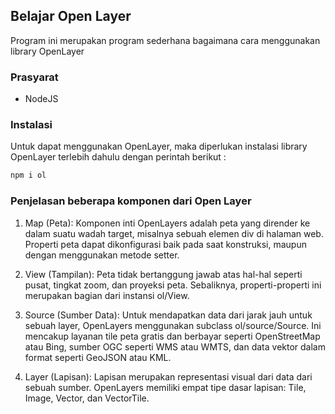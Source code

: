 ## Belajar Open Layer

Program ini merupakan program sederhana bagaimana cara menggunakan library OpenLayer

### Prasyarat

 - NodeJS

### Instalasi

Untuk dapat menggunakan OpenLayer, maka diperlukan instalasi library OpenLayer terlebih dahulu dengan perintah berikut : 

```bash
npm i ol
```

### Penjelasan beberapa komponen dari Open Layer

1. Map (Peta): Komponen inti OpenLayers adalah peta yang dirender ke dalam suatu wadah target, misalnya sebuah elemen div di halaman web. Properti peta dapat dikonfigurasi baik pada saat konstruksi, maupun dengan menggunakan metode setter.

2. View (Tampilan): Peta tidak bertanggung jawab atas hal-hal seperti pusat, tingkat zoom, dan proyeksi peta. Sebaliknya, properti-properti ini merupakan bagian dari instansi ol/View.

3. Source (Sumber Data): Untuk mendapatkan data dari jarak jauh untuk sebuah layer, OpenLayers menggunakan subclass ol/source/Source. Ini mencakup layanan tile peta gratis dan berbayar seperti OpenStreetMap atau Bing, sumber OGC seperti WMS atau WMTS, dan data vektor dalam format seperti GeoJSON atau KML.

4. Layer (Lapisan): Lapisan merupakan representasi visual dari data dari sebuah sumber. OpenLayers memiliki empat tipe dasar lapisan: Tile, Image, Vector, dan VectorTile.
